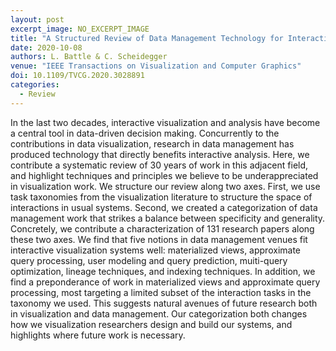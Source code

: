 ```yaml
---
layout: post
excerpt_image: NO_EXCERPT_IMAGE
title: "A Structured Review of Data Management Technology for Interactive Visualization and Analysis"
date: 2020-10-08
authors: L. Battle & C. Scheidegger
venue: "IEEE Transactions on Visualization and Computer Graphics"
doi: 10.1109/TVCG.2020.3028891
categories:
  - Review
---
```

In the last two decades, interactive visualization and analysis have become a central tool in data-driven decision making. Concurrently to the contributions in data visualization, research in data management has produced technology that directly benefits interactive analysis. Here, we contribute a systematic review of 30 years of work in this adjacent field, and highlight techniques and principles we believe to be underappreciated in visualization work. We structure our review along two axes. First, we use task taxonomies from the visualization literature to structure the space of interactions in usual systems. Second, we created a categorization of data management work that strikes a balance between specificity and generality. Concretely, we contribute a characterization of 131 research papers along these two axes. We find that five notions in data management venues fit interactive visualization systems well: materialized views, approximate query processing, user modeling and query prediction, muiti-query optimization, lineage techniques, and indexing techniques. In addition, we find a preponderance of work in materialized views and approximate query processing, most targeting a limited subset of the interaction tasks in the taxonomy we used. This suggests natural avenues of future research both in visualization and data management. Our categorization both changes how we visualization researchers design and build our systems, and highlights where future work is necessary.
